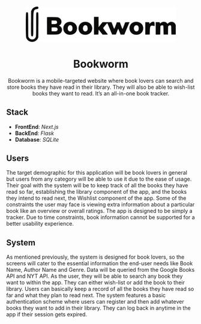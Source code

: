 <p align="center">
    <img src="public/images/bookworm-logo.png" alt="Logo"  width="400px" height="auto" />
</p>

<h1 align="center">Bookworm</h1>

<p align="center">
Bookworm is a mobile-targeted website where book lovers can search and store books they have read in their library. They will also be able to wish-list books they want to read. It’s an all-in-one book tracker.
</p>

## Stack

-   **FrontEnd**: _Next.js_
-   **BackEnd**: _Flask_
-   **Database**: _SQLite_

## Users

The target demographic for this application will be book lovers in general but users from any category will be able to use it due to the ease of usage. Their goal with the system will be to keep track of all the books they have read so far, establishing the library component of the app, and the books they intend to read next, the Wishlist component of the app. Some of the constraints the user may face is viewing extra information about a particular book like an overview or overall ratings. The app is designed to be simply a tracker. Due to time constraints, book information cannot be supported for a better usability experience.

## System

As mentioned previously, the system is designed for book lovers, so the screens will cater to the essential information the end-user needs like Book Name, Author Name and Genre. Data will be queried from the Google Books API and NYT API. As the user, they will be able to search any book they want to within the app. They can either wish-list or add the book to their library. Users can basically keep a record of all the books they have read so far and what they plan to read next. The system features a basic authentication scheme where users can register and then add whatever books they want to add in their library. They can log back in anytime in the app if their session gets expired.
